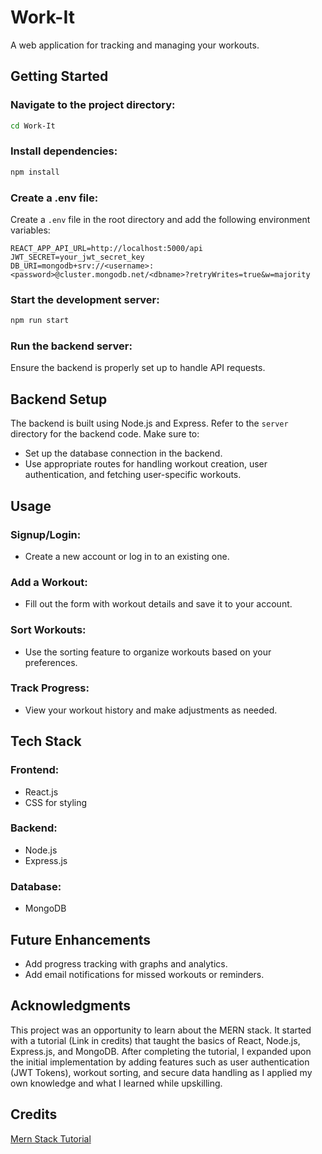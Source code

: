 # Work-It

A web application for tracking and managing your workouts.

## Getting Started

### Navigate to the project directory:

```bash
cd Work-It
```

### Install dependencies:

```bash
npm install
```

### Create a .env file:

Create a `.env` file in the root directory and add the following environment variables:

```plaintext
REACT_APP_API_URL=http://localhost:5000/api
JWT_SECRET=your_jwt_secret_key
DB_URI=mongodb+srv://<username>:<password>@cluster.mongodb.net/<dbname>?retryWrites=true&w=majority
```

### Start the development server:

```bash
npm run start
```

### Run the backend server:

Ensure the backend is properly set up to handle API requests.

## Backend Setup

The backend is built using Node.js and Express. Refer to the `server` directory for the backend code. Make sure to:

- Set up the database connection in the backend.
- Use appropriate routes for handling workout creation, user authentication, and fetching user-specific workouts.

## Usage

### Signup/Login:
- Create a new account or log in to an existing one.

### Add a Workout:
- Fill out the form with workout details and save it to your account.

### Sort Workouts:
- Use the sorting feature to organize workouts based on your preferences.

### Track Progress:
- View your workout history and make adjustments as needed.

## Tech Stack

### Frontend:
- React.js
- CSS for styling

### Backend:
- Node.js
- Express.js

### Database:
- MongoDB

## Future Enhancements

- Add progress tracking with graphs and analytics.
- Add email notifications for missed workouts or reminders.

## Acknowledgments

This project was an opportunity to learn about the MERN stack. It started with a tutorial (Link in credits) that taught the basics of React, Node.js, Express.js, and MongoDB. After completing the tutorial, I expanded upon the initial implementation by adding features such as user authentication (JWT Tokens), workout sorting, and secure data handling as I applied my own knowledge and what I learned while upskilling.

## Credits
[Mern Stack Tutorial](https://www.youtube.com/watch?v=98BzS5Oz5E4&list=PL4cUxeGkcC9iJ_KkrkBZWZRHVwnzLIoUE&index=1)

